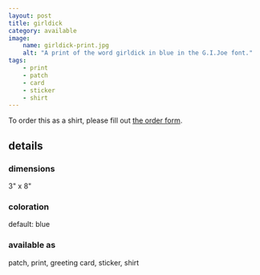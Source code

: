 ```yaml
---
layout: post
title: girldick
category: available
image: 
    name: girldick-print.jpg
    alt: "A print of the word girldick in blue in the G.I.Joe font."
tags:
    - print
    - patch
    - card
    - sticker
    - shirt
---
```


To order this as a shirt, please fill out [the order form](https://form.jotform.com/232605838354056).

## details

### dimensions

3" x 8"

### coloration

default: blue

### available as

patch, print, greeting card, sticker, shirt
